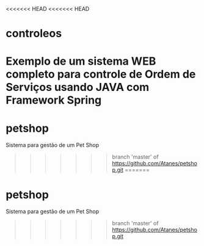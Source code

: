 <<<<<<< HEAD
<<<<<<< HEAD
# controleos
Exemplo de um sistema WEB completo para controle de Ordem de Serviços usando JAVA com Framework Spring
=======
# petshop
Sistema para gestão de um Pet Shop
>>>>>>> branch 'master' of https://github.com/Atanes/petshop.git
=======
# petshop
Sistema para gestão de um Pet Shop
>>>>>>> branch 'master' of https://github.com/Atanes/petshop.git
